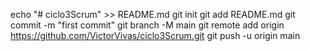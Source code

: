echo "# ciclo3Scrum" >> README.md
git init
git add README.md
git commit -m "first commit"
git branch -M main
git remote add origin https://github.com/VictorVivas/ciclo3Scrum.git
git push -u origin main
